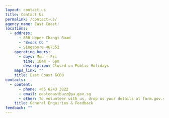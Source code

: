 ```yaml
---
layout: contact_us
title: Contact Us
permalink: /contact-us/
agency_name: East Coast!
locations:
  - address:
      - 850 Upper Changi Road
      - "Bedok CC "
      - Singapore 467352
    operating_hours:
      - days: Mon - Fri
        time: 10am - 6pm
        description: Closed on Public Holidays
    maps_link: ""
    title: East Coast GCDO
contacts:
  - content:
      - phone: +65 6243 3822
      - email: eastcoastbuzz@pa.gov.sg
      - other: To volunteer with us, drop us your details at form.gov.sg
    title: General Enquiries & Feedback
feedback: ""
---
```

